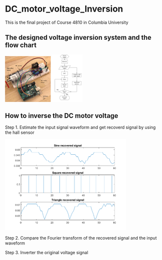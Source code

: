 # DC_motor_voltage_Inversion
This is the final project of Course 4810 in Columbia University

## The designed voltage inversion system and the flow chart

<div class="row">
    <img src="https://github.com/Qincheng-Sheng/DC_motor_voltage_Inversion/blob/main/Picture/System.png" alt="system" style="width:30%">
    <img src="https://github.com/Qincheng-Sheng/DC_motor_voltage_Inversion/blob/main/Picture/Flow_chart.png" alt="flow_chart" style="width:20%">
</div>


## How to inverse the DC motor voltage

Step 1. Estimate the input signal waveform and get recoverd signal by using the hall sensor

<p align="left">
  <img src="https://github.com/Qincheng-Sheng/DC_motor_voltage_Inversion/blob/main/Picture/recover_signal.png" width="400" title="System">
</p>

Step 2. Compare the Fourier transform of the recovered signal and the input waveform



Step 3.	Inverter the original voltage signal


